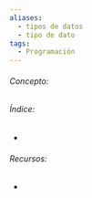 ```yaml
---
aliases:
  - tipos de datos
  - tipo de dato
tags:
  - Programación
---
```

###### Concepto:



###### Índice:

- 

######  Recursos:

- []()